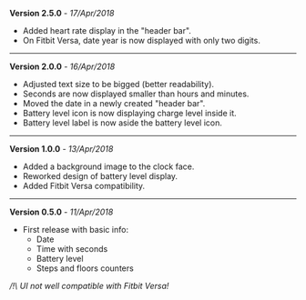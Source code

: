 **Version 2.5.0** - _17/Apr/2018_
- Added heart rate display in the "header bar".
- On Fitbit Versa, date year is now displayed with only two digits.

* * *

**Version 2.0.0** - _16/Apr/2018_
- Adjusted text size to be bigged (better readability).
- Seconds are now displayed smaller than hours and minutes.
- Moved the date in a newly created "header bar".
- Battery level icon is now displaying charge level inside it.
- Battery level label is now aside the battery level icon.

* * *

**Version 1.0.0** - _13/Apr/2018_
- Added a background image to the clock face.
- Reworked design of battery level display.
- Added Fitbit Versa compatibility.

* * *

**Version 0.5.0** - _11/Apr/2018_
- First release with basic info: 
    - Date
    - Time with seconds
    - Battery level
    - Steps and floors counters

*/!\ UI not well compatible with Fitbit Versa!*
